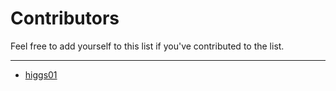 # Contributors

Feel free to add yourself to this list if you've contributed to the list.

------------------------
- [higgs01](https://github.com/higgs01/)
